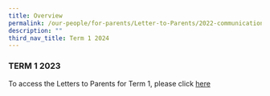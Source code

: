 ```yaml
---
title: Overview
permalink: /our-people/for-parents/Letter-to-Parents/2022-communications/Term-1-2022/overview/
description: ""
third_nav_title: Term 1 2024
---
```

### TERM 1 2023

To access the Letters to Parents for Term 1, please click [here](https://drive.google.com/drive/folders/1SS_40-jVQ2bYs6fPcG3SN65MGZ1CcNh0?usp=share_link)